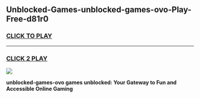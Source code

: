 
## Unblocked-Games-unblocked-games-ovo-Play-Free-d81r0
<h3>
<a href="https://premium76.site?title=unblocked-games-ovo&ref=17A">CLICK TO PLAY</a></h3>
<hr>

<h3>
<a href="https://premium76.site?title=unblocked-games-ovo&ref=17A">CLICK 2 PLAY</a>
  
</h3>

<a href="https://premium76.site?title=unblocked-games-ovo&ref=17A"><img src="https://clearcache.store/games.png"></a>


**unblocked-games-ovo games unblocked: Your Gateway to Fun and Accessible Online Gaming**
